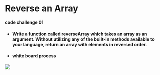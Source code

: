 # Reverse an Array
**code challenge 01**
- #### Write a function called reverseArray which takes an array as an argument. Without utilizing any of the built-in methods available to your language, return an array with elements in reversed order.


* #### white board process
![](https://i.ibb.co/fFJCW3n/rev.png)
